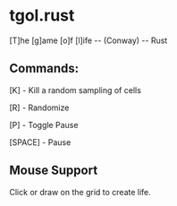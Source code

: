 # tgol.rust
[T]he [g]ame [o]f [l]ife -- (Conway) -- Rust

## Commands:

[K] - Kill a random sampling of cells

[R] - Randomize

[P] - Toggle Pause

[SPACE] - Pause

## Mouse Support
Click or draw on the grid to create life.

